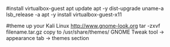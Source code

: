 #install virtualbox-guest
apt update
apt -y dist-upgrade
uname-a
lsb_release -a
apt -y install virtualbox-guest-x11

#theme up your Kali Linux
http://www.gnome-look.org
tar -zxvf filename.tar.gz
copy to /usr/share/themes/
GNOME Tweak tool -> appearance tab -> themes section
